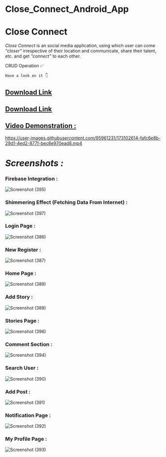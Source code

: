 # Close_Connect_Android_App

<h1>Close Connect</h1>

*Close Connect* is an social media application, using which user can come *"closer"* irrespective of their location and communicate, share their talent, etc. and get *"connect"* to each other.

CRUD Operation ✅

`Have a look on it 👇`

<a href="https://github.com/YourOwnItsMeDHC/Close_Connect_Android_App/tree/master/Apk" target="_blank"><h2> Download Link </h2></a>


[<h2> Download Link </h2>](https://github.com/YourOwnItsMeDHC/Close_Connect_Android_App/tree/master/Apk)

[<h2> Video Demonstration : </h2>](https://youtu.be/Kp3f0e_FLME)

https://user-images.githubusercontent.com/95961231/173102614-fafc6e8b-29d1-4ed2-877f-bec6e970ead8.mp4

<h1><i> Screenshots : </i></h1>

<h3>  Firebase Integration : </h3>

![Screenshot (395)](https://user-images.githubusercontent.com/95961231/173057012-26c163e9-9522-4351-8776-625c7e97b77a.png)

<h3> Shimmering Effect (Fetching Data From Internet) : </h3>

![Screenshot (397)](https://user-images.githubusercontent.com/95961231/173144874-e2145c22-ec4e-460f-bcf7-162bb64f0311.png)


<h3> Login Page :   </h3>

![Screenshot (386)](https://user-images.githubusercontent.com/95961231/173055802-c5c741de-e010-4f60-adef-8880077b2d7e.png)

<h3> New Register :  </h3>
  
![Screenshot (387)](https://user-images.githubusercontent.com/95961231/173055861-b3c71ec0-2c16-41d7-8d97-85356ec8a806.png)

<h3> Home Page : </h3>

![Screenshot (389)](https://user-images.githubusercontent.com/95961231/173056502-a2759b67-6596-4c3f-b6b9-c9386e82f59d.png)

<h3> Add Story :   </h3>

![Screenshot (388)](https://user-images.githubusercontent.com/95961231/173055904-3b0b2f08-b732-4b0b-832e-38defc2d6dee.png)

<h3> Stories Page : </h3>

![Screenshot (396)](https://user-images.githubusercontent.com/95961231/173057455-7786b9d1-8c37-4c94-b665-790c7de6ee3a.png)

<h3> Comment Section : </h3>

![Screenshot (394)](https://user-images.githubusercontent.com/95961231/173056570-7846a996-c3b0-4bc7-a2c3-7166c2ff3900.png)

<h3> Search User : </h3>

![Screenshot (390)](https://user-images.githubusercontent.com/95961231/173056522-3e7c6cd3-02d9-4119-af71-e59e2c2c9e09.png)

<h3> Add Post : </h3>

![Screenshot (391)](https://user-images.githubusercontent.com/95961231/173056534-af8f9de1-36cc-441c-b400-f5d9fa930332.png)


<h3> Notification Page : </h3>

![Screenshot (392)](https://user-images.githubusercontent.com/95961231/173056550-71c1a5b4-3a92-4a7a-a1da-298a90c074ab.png)

<h3> My Profile Page : </h3>

![Screenshot (393)](https://user-images.githubusercontent.com/95961231/173056563-5f22bfaf-af04-4264-a6ae-4178b0eb5f9f.png)

